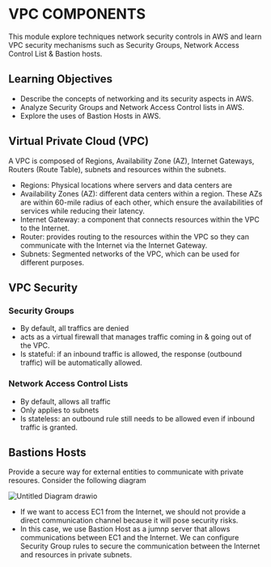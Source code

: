 # VPC COMPONENTS

This module  explore techniques network security controls in AWS and learn VPC security mechanisms such as Security Groups, Network Access Control List & Bastion hosts.

## Learning Objectives
- Describe the concepts of networking and its security aspects in AWS.
- Analyze Security Groups and Network Access Control lists in AWS.
- Explore the uses of Bastion Hosts in AWS.

## Virtual Private Cloud (VPC)
A VPC is composed of Regions, Availability Zone (AZ), Internet Gateways, Routers (Route Table), subnets and resources within the subnets.
- Regions: Physical locations where servers and data centers are
- Availability Zones (AZ): different data centers within a region. These AZs are within 60-mile radius of each other, which ensure the availabilities of services while reducing their latency.
- Internet Gateway: a component that connects resources within the VPC to the Internet.
- Router: provides routing to the resources within the VPC so they can communicate with the Internet via the Internet Gateway.
- Subnets: Segmented networks of the VPC, which can be used for different purposes.

## VPC Security
### Security Groups
- By default, all traffics are denied
- acts as a virtual firewall that manages traffic coming in & going out of the VPC.
- Is stateful: if an inbound traffic is allowed, the response (outbound traffic) will be automatically allowed.

### Network Access Control Lists
- By default, allows all traffic
- Only applies to subnets
- Is stateless: an outbound rule still needs to be allowed even if inbound traffic is granted.

## Bastions Hosts
Provide a secure way for external entities to communicate with private resoures. 
Consider the following diagram

![Untitled Diagram drawio](https://github.com/hhphu/Cloud/assets/45286750/5ff20bfd-88fa-44a8-b083-1b990ad16ecb)

- If we want to access EC1 from the Internet, we should not provide a direct communication channel because it will pose security risks.
- In this case, we use Bastion Host as a jumnp server that allows communications between EC1 and the Internet. We can configure Security Group rules to secure the communication between the Internet and resources in private subnets.
